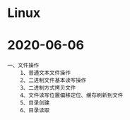 # Linux
# 2020-06-06
	一、文件操作
		1、普通文本文件操作
		2、二进制文件基本读写操作
		3、二进制方式拷贝文件
		4、文件读写位置偏移定位、缓存刷新到文件
		5、目录创建
		6、目录读取